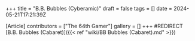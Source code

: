 +++
title = "B.B. Bubbles (Cyberamic)"
draft = false
tags = []
date = 2024-05-21T17:21:39Z

[Article]
contributors = ["The 64th Gamer"]
gallery = []
+++
#REDIRECT [B.B. Bubbles (Cabaret)]({{< ref "wiki/BB Bubbles (Cabaret).md" >}})
